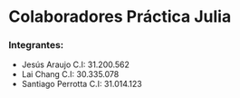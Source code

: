 # Colaboradores Práctica Julia
### Integrantes:
* Jesús Araujo C.I: 31.200.562
* Lai Chang C.I: 30.335.078
* Santiago Perrotta C.I: 31.014.123
